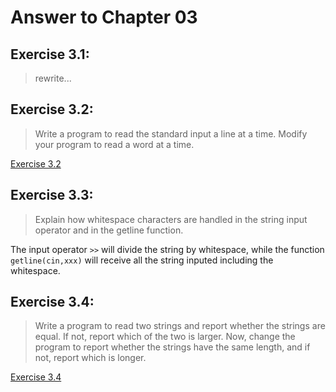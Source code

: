 # Answer to Chapter 03

## Exercise 3.1:
> rewrite...

## Exercise 3.2:
> Write a program to read the standard input a line at a time. Modify your program to read a word at a time.

[Exercise 3.2](ex03_01.cpp)

## Exercise 3.3:
> Explain how whitespace characters are handled in the string input operator and in the getline function.

The input operator `>>` will divide the string by whitespace, while the function `getline(cin,xxx)` will receive all the string inputed including the whitespace.

## Exercise 3.4:
> Write a program to read two strings and report whether the strings are equal. If not, report which of the two is larger. Now, change the program to report whether the strings have the same length, and if not, report which is longer.

[Exercise 3.4](ex03_04.cpp)
